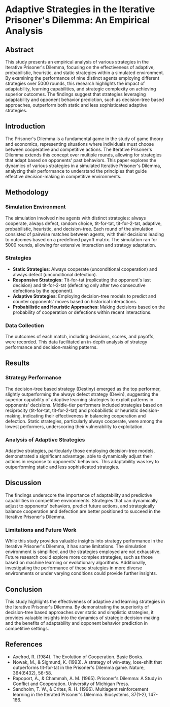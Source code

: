 # Adaptive Strategies in the Iterative Prisoner's Dilemma: An Empirical Analysis

## Abstract
This study presents an empirical analysis of various strategies in the Iterative Prisoner's Dilemma, focusing on the effectiveness of adaptive, probabilistic, heuristic, and static strategies within a simulated environment. By examining the performance of nine distinct agents employing different strategies over 5000 rounds, this research highlights the impact of adaptability, learning capabilities, and strategic complexity on achieving superior outcomes. The findings suggest that strategies leveraging adaptability and opponent behavior prediction, such as decision-tree based approaches, outperform both static and less sophisticated adaptive strategies.

## Introduction
The Prisoner's Dilemma is a fundamental game in the study of game theory and economics, representing situations where individuals must choose between cooperative and competitive actions. The Iterative Prisoner's Dilemma extends this concept over multiple rounds, allowing for strategies that adapt based on opponents' past behaviors. This paper explores the dynamics of various strategies in a simulated Iterative Prisoner's Dilemma, analyzing their performance to understand the principles that guide effective decision-making in competitive environments.

## Methodology

### Simulation Environment
The simulation involved nine agents with distinct strategies: always cooperate, always defect, random choice, tit-for-tat, tit-for-2-tat, adaptive, probabilistic, heuristic, and decision-tree. Each round of the simulation consisted of pairwise matches between agents, with their decisions leading to outcomes based on a predefined payoff matrix. The simulation ran for 5000 rounds, allowing for extensive interaction and strategy adaptation.

### Strategies

- **Static Strategies**: Always cooperate (unconditional cooperation) and always defect (unconditional defection).
- **Responsive Strategies**: Tit-for-tat (replicating the opponent's last decision) and tit-for-2-tat (defecting only after two consecutive defections by the opponent).
- **Adaptive Strategies**: Employing decision-tree models to predict and counter opponents' moves based on historical interactions.
- **Probabilistic and Heuristic Approaches**: Making decisions based on the probability of cooperation or defections within recent interactions.

### Data Collection
The outcomes of each match, including decisions, scores, and payoffs, were recorded. This data facilitated an in-depth analysis of strategy performance and decision-making patterns.

## Results

### Strategy Performance
The decision-tree based strategy (Destiny) emerged as the top performer, slightly outperforming the always defect strategy (Devin), suggesting the superior capability of adaptive learning strategies to exploit patterns in opponents' decisions. Middle-tier performers included strategies based on reciprocity (tit-for-tat, tit-for-2-tat) and probabilistic or heuristic decision-making, indicating their effectiveness in balancing cooperation and defection. Static strategies, particularly always cooperate, were among the lowest performers, underscoring their vulnerability to exploitation.

### Analysis of Adaptive Strategies
Adaptive strategies, particularly those employing decision-tree models, demonstrated a significant advantage, able to dynamically adjust their actions in response to opponents' behaviors. This adaptability was key to outperforming static and less sophisticated strategies.

## Discussion

The findings underscore the importance of adaptability and predictive capabilities in competitive environments. Strategies that can dynamically adjust to opponents' behaviors, predict future actions, and strategically balance cooperation and defection are better positioned to succeed in the Iterative Prisoner's Dilemma.

### Limitations and Future Work
While this study provides valuable insights into strategy performance in the Iterative Prisoner's Dilemma, it has some limitations. The simulation environment is simplified, and the strategies employed are not exhaustive. Future research could explore more complex strategies, such as those based on machine learning or evolutionary algorithms. Additionally, investigating the performance of these strategies in more diverse environments or under varying conditions could provide further insights.

## Conclusion
This study highlights the effectiveness of adaptive and learning strategies in the Iterative Prisoner's Dilemma. By demonstrating the superiority of decision-tree based approaches over static and simplistic strategies, it provides valuable insights into the dynamics of strategic decision-making and the benefits of adaptability and opponent behavior prediction in competitive settings.

## References
- Axelrod, R. (1984). The Evolution of Cooperation. Basic Books.
- Nowak, M., & Sigmund, K. (1993). A strategy of win-stay, lose-shift that outperforms tit-for-tat in the Prisoner's Dilemma game. Nature, 364(6432), 56-58.
- Rapoport, A., & Chammah, A. M. (1965). Prisoner's Dilemma: A Study in Conflict and Cooperation. University of Michigan Press.
- Sandholm, T. W., & Crites, R. H. (1996). Multiagent reinforcement learning in the Iterated Prisoner's Dilemma. Biosystems, 37(1-2), 147-166.

